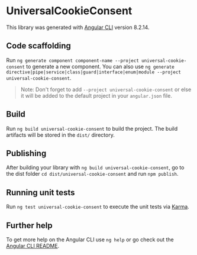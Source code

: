 # UniversalCookieConsent

This library was generated with [Angular CLI](https://github.com/angular/angular-cli) version 8.2.14.

## Code scaffolding

Run `ng generate component component-name --project universal-cookie-consent` to generate a new component. You can also use `ng generate directive|pipe|service|class|guard|interface|enum|module --project universal-cookie-consent`.
> Note: Don't forget to add `--project universal-cookie-consent` or else it will be added to the default project in your `angular.json` file. 

## Build

Run `ng build universal-cookie-consent` to build the project. The build artifacts will be stored in the `dist/` directory.

## Publishing

After building your library with `ng build universal-cookie-consent`, go to the dist folder `cd dist/universal-cookie-consent` and run `npm publish`.

## Running unit tests

Run `ng test universal-cookie-consent` to execute the unit tests via [Karma](https://karma-runner.github.io).

## Further help

To get more help on the Angular CLI use `ng help` or go check out the [Angular CLI README](https://github.com/angular/angular-cli/blob/master/README.md).
